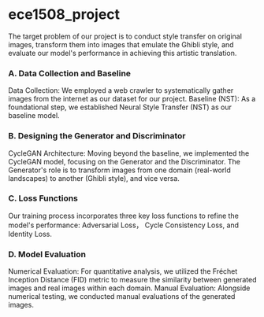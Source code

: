 # ece1508_project
The target problem of our project is to conduct style transfer on original images, transform them into images that emulate the Ghibli style, and evaluate our model's performance in achieving this artistic translation.
### A. Data Collection and Baseline
Data Collection: We employed a web crawler to systematically gather images from the internet as our dataset for our project.
Baseline (NST): As a foundational step, we established Neural Style Transfer (NST) as our baseline model.
### B. Designing the Generator and Discriminator
CycleGAN Architecture: Moving beyond the baseline, we implemented the CycleGAN model, focusing on the Generator and the Discriminator. The Generator's role is to transform images from one domain (real-world landscapes) to another (Ghibli style), and vice versa.
### C. Loss Functions
Our training process incorporates three key loss functions to refine the model's performance: Adversarial Loss， Cycle Consistency Loss, and Identity Loss.
### D. Model Evaluation
Numerical Evaluation: For quantitative analysis, we utilized the Fréchet Inception Distance (FID) metric to measure the similarity between generated images and real images within each domain.
Manual Evaluation: Alongside numerical testing, we conducted manual evaluations of the generated images.
